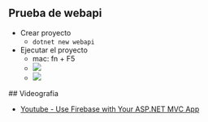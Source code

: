 ## Prueba de webapi
- Crear proyecto
  - `dotnet new webapi`
- Ejecutar el proyecto
  - mac: fn + F5
  - ![](https://trello-attachments.s3.amazonaws.com/5ea49455328f0b399a4f955f/1075x128/ba3c66937c9406f5296cbe66563f6d8f/image.png)
  - ![](https://trello-attachments.s3.amazonaws.com/5ea49455328f0b399a4f955f/1086x476/fe400fcdd058cd3523ca1aedc36d9ac5/image.png)

## Videografia
- [Youtube - Use Firebase with Your ASP.NET MVC App](https://www.youtube.com/watch?v=GH_mHALFUTU)